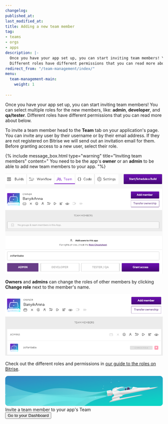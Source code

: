 ```yaml
---
changelog:
published_at:
last_modified_at:
title: Adding a new team member
tag:
- teams
- orgs
- apps
description: |-
  Once you have your app set up, you can start inviting team members! You can select multiple roles for the new members, like: admin, developer, and qa/tester.
  Different roles have different permissions that you can read more about below.
redirect_from: "/team-management/index/"
menu:
  team-management-main:
    weight: 1

---
```

Once you have your app set up, you can start inviting team members! You can select multiple roles for the new members, like: **admin**, **developer**, and **qa/tester**.
Different roles have different permissions that you can read more about below.

To invite a team member head to the **Team** tab on your application's page. You can invite any user by their username or by their email address. If they are not registered on Bitrise we will send out an invitation email for them. Before granting access to a new user, select their role.

{% include message_box.html type="warning" title="Inviting team members" content=" You need to be the app's **owner** or an **admin** to be able to add new team members to your app.
"%}

![](/img/grant-access.png)

**Owners** and **admins** can change the roles of other members by clicking **Change role** next to the member's name.

![](/img/change-role.png)

Check out the different roles and permissions in [our guide to the roles on Bitrise](/team-management/user-roles-on-app-teams/).

<div class="banner"> <img src="/assets/images/banner-bg-888x170.png" style="border: none;"> <div class="deploy-text">Invite a team member to your app's Team </div> <a target="_blank" href="https://app.bitrise.io/dashboard/builds"><button class="button">Go to your Dashboard</button></a> </div>